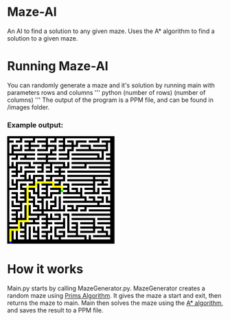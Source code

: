 # Maze-AI
An AI to find a solution to any given maze. Uses the A* algorithm to find a solution to a given maze.

# Running Maze-AI
You can randomly generate a maze and it's solution by running main with parameters rows and columns
'''
python (number of rows) (number of columns)
'''
The output of the program is a PPM file, and can be found in /images folder.

### Example output:

![Image of a solved maze.](/images/example_solved.png)


# How it works
Main.py starts by calling MazeGenerator.py. MazeGenerator creates a random maze using [Prims Algorithm](https://en.wikipedia.org/wiki/Prim%27s_algorithm). It gives the maze a start and exit, then returns the maze to main. Main then solves the maze using the [A* algorithm](https://en.wikipedia.org/wiki/A*_search_algorithm), and saves the result to a PPM file.